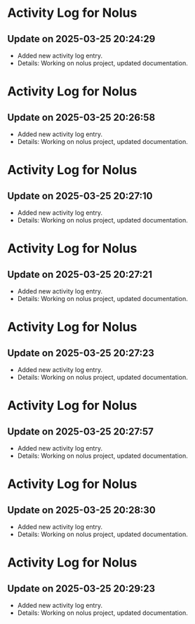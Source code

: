 # Activity Log for Nolus

## Update on 2025-03-25 20:24:29
- Added new activity log entry.
- Details: Working on nolus project, updated documentation.

# Activity Log for Nolus

## Update on 2025-03-25 20:26:58
- Added new activity log entry.
- Details: Working on nolus project, updated documentation.

# Activity Log for Nolus

## Update on 2025-03-25 20:27:10
- Added new activity log entry.
- Details: Working on nolus project, updated documentation.

# Activity Log for Nolus

## Update on 2025-03-25 20:27:21
- Added new activity log entry.
- Details: Working on nolus project, updated documentation.

# Activity Log for Nolus

## Update on 2025-03-25 20:27:23
- Added new activity log entry.
- Details: Working on nolus project, updated documentation.

# Activity Log for Nolus

## Update on 2025-03-25 20:27:57
- Added new activity log entry.
- Details: Working on nolus project, updated documentation.

# Activity Log for Nolus

## Update on 2025-03-25 20:28:30
- Added new activity log entry.
- Details: Working on nolus project, updated documentation.

# Activity Log for Nolus

## Update on 2025-03-25 20:29:23
- Added new activity log entry.
- Details: Working on nolus project, updated documentation.

